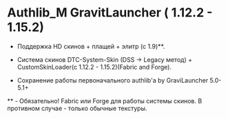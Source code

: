 # Authlib_M GravitLauncher ( 1.12.2 - 1.15.2)
- Поддержка HD скинов + плащей + элитр (с 1.9)**.
 
- Система скинов DTC-System-Skin (DSS -> Legacy метод) + CustomSkinLoader(c 1.12.2 - 1.15.2)(Fabric and Forge).
 
- Сохранение работы первоначального authlib'a by GraviLauncher 5.0-5.1+

 ** - Обязательно! Fabric или Forge для работы системы скинов.      В противном случае - только обычные текстуры.
